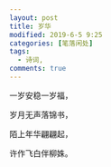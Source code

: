 ```yaml
---
layout: post
title: 岁华
modified: 2019-6-5 9:25
categories: [笔落闲处]
tags: 
  - 诗词, 
comments: true
---
```


一岁安稳一岁福，

岁月无声落锦书，

陌上年华翩翩起，

许作飞白伴柳姝。
